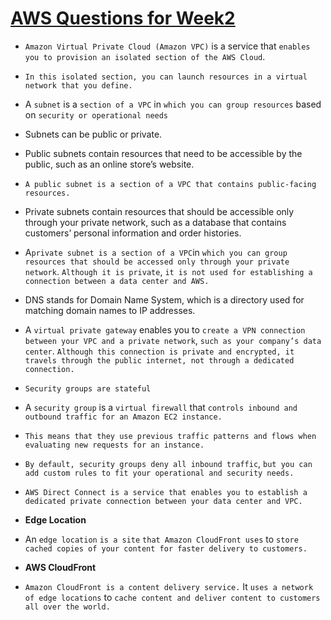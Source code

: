 # <ins> AWS Questions for Week2 </ins> #

- `Amazon Virtual Private Cloud (Amazon VPC)` is a service that `enables you to provision an isolated section of the AWS Cloud`. 

- `In this isolated section, you can launch resources in a virtual network that you define.`

- A `subnet` is a `section of a VPC` in `which you can group resources` based on `security or operational needs`

- Subnets can be public or private.

- Public subnets contain resources that need to be accessible by the public, such as an online store’s website.

- `A public subnet is a section of a VPC that contains public-facing resources.`

- Private subnets contain resources that should be accessible only through your private network, such as a database that contains customers’ personal information and order histories.

- A` private subnet is a section of a VPC `in `which you can group resources that should be accessed only through your private network`. `Although it is private`, `it is not used for establishing a connection between a data center and AWS.`

- DNS stands for Domain Name System, which is a directory used for matching domain names to IP addresses.

- A `virtual private gateway` enables you to `create a VPN connection between your VPC and a private network`, `such as your company’s data center`. `Although this connection is private and encrypted, it travels through the public internet, not through a dedicated connection.`

- `Security groups are stateful`

- A `security group` is a `virtual firewall` that `controls inbound and outbound traffic for an Amazon EC2 instance.`

- `This means that they use previous traffic patterns and flows when evaluating new requests for an instance.`

- `By default, security groups deny all inbound traffic`, `but you can add custom rules to fit your operational and security needs.`

- `AWS Direct Connect is a service that enables you to establish a dedicated private connection between your data center and VPC.  `

- **Edge Location**

- An `edge location` `is a site` `that Amazon CloudFront uses` to `store cached copies of your content for faster delivery to customers.`

- **AWS CloudFront**

- `Amazon CloudFront is a content delivery service.` It `uses a network of edge locations` to `cache content and deliver content to customers all over the world.`